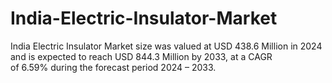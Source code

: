 # India-Electric-Insulator-Market
India Electric Insulator Market size was valued at USD 438.6 Million in 2024 and is expected to reach USD 844.3 Million by 2033, at a CAGR of 6.59% during the forecast period 2024 – 2033.
